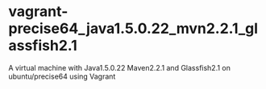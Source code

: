 # vagrant-precise64_java1.5.0.22_mvn2.2.1_glassfish2.1
A virtual machine with Java1.5.0.22 Maven2.2.1 and Glassfish2.1 on ubuntu/precise64 using Vagrant
